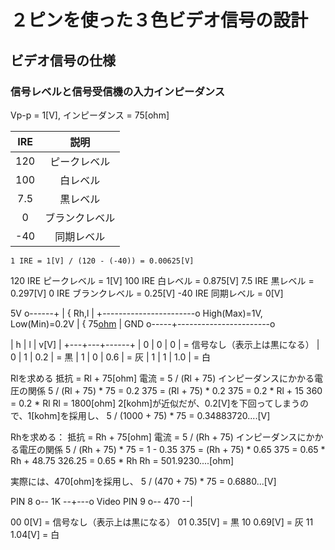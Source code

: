 # ２ピンを使った３色ビデオ信号の設計

## ビデオ信号の仕様
### 信号レベルと信号受信機の入力インピーダンス
Vp-p = 1[V], インピーダンス = 75[ohm]

|IRE|説明|
|:-:|:-:|
|120|ピークレベル|
|100|白レベル|
|7.5|黒レベル|
|  0|ブランクレベル|
|-40|同期レベル|

``` 1 IRE = 1[V] / (120 - (-40)) = 0.00625[V] ```

120 IRE ピークレベル   = 1[V]
100 IRE 白レベル      = 0.875[V]
7.5 IRE 黒レベル      = 0.297[V]
  0 IRE ブランクレベル = 0.25[V]
-40 IRE 同期レベル    = 0[V]

5V o------+
          |
          { Rh,l
          |
          +-----------------------o High(Max)=1V, Low(Min)=0.2V
          |
          { 75[ohm](インピーダンス)
          |
GND o-----+-----------------------o

| h | l | v[V] |
+---+---+------+
| 0 | 0 |  0   | = 信号なし（表示上は黒になる）
| 0 | 1 |  0.2 | = 黒
| 1 | 0 |  0.6 | = 灰
| 1 | 1 |  1.0 | = 白

Rlを求める
  抵抗 = Rl + 75[ohm]
  電流 = 5 / (Rl + 75)
インピーダンスにかかる電圧の関係
  5 / (Rl + 75) * 75 = 0.2
  375 = (Rl + 75) * 0.2
  375 = 0.2 * Rl + 15
  360 = 0.2 * Rl
  Rl = 1800[ohm]
  2[kohm]が近似だが、0.2[V]を下回ってしまうので、1[kohm]を採用し、
  5 / (1000 + 75) * 75 = 0.34883720....[V]

Rhを求める：
  抵抗 = Rh + 75[ohm]
  電流 = 5 / (Rh + 75)
インピーダンスにかかる電圧の関係
  5 / (Rh + 75) * 75 = 1 - 0.35
  375 = (Rh + 75) * 0.65
  375 = 0.65 * Rh + 48.75
  326.25 = 0.65 * Rh
  Rh = 501.9230....[ohm]

  実際には、470[ohm]を採用し、
  5 / (470 + 75) * 75 = 0.6880...[V]

PIN 8 o-- 1K  --+---o Video
PIN 9 o-- 470 --|

00 0[V]    = 信号なし（表示上は黒になる）
01 0.35[V] = 黒
10 0.69[V] = 灰
11 1.04[V] = 白

